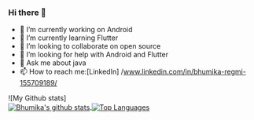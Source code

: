 ### Hi there 👋




- 🔭 I’m currently working on Android 
- 🌱 I’m currently learning Flutter
- 👯 I’m looking to collaborate on open source
- 🤔 I’m looking for help with Android and Flutter
- 💬 Ask me about java 
- 📫 How to reach me:[LinkedIn] /www.linkedin.com/in/bhumika-regmi-155709189/



![My Github stats]<br/>
<a href="https://github-readme-stats.vercel.app/api?username=bhumikaregmi">
  <img align="center" src="https://github-readme-stats.vercel.app/api?username=bhumikaregmi&show_icons=true&include_all_commits=true&theme=radical" alt="Bhumika's github stats" />
 <img align="center" src="https://github-readme-stats.vercel.app/api?username=bhumikaregmi&hide=html, shell&theme=radical" alt="Top Languages" />
</a>
